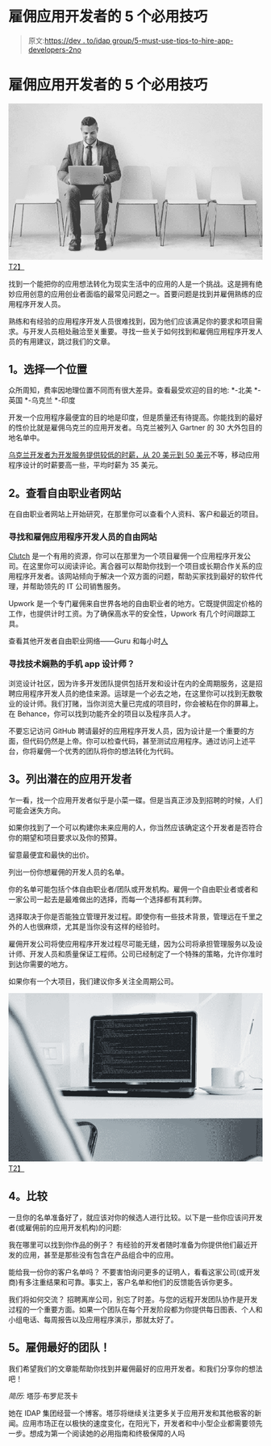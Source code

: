 # 雇佣应用开发者的 5 个必用技巧

> 原文:[https://dev . to/idap group/5-must-use-tips-to-hire-app-developers-2no](https://dev.to/idapgroup/5-must-use-tips-to-hire-app-developers-2no)

# 雇佣应用开发者的 5 个必用技巧

[![Alt text of image](img/b5cb3a45fa427e216fd05be88905a274.png)T2】](https://res.cloudinary.com/practicaldev/image/fetch/s--58Z3gXdg--/c_limit%2Cf_auto%2Cfl_progressive%2Cq_auto%2Cw_880/https://idapgroup.com/blog/blog/wp-content/uploads/2017/05/image4.png)

找到一个能把你的应用想法转化为现实生活中的应用的人是一个挑战。这是拥有绝妙应用创意的应用创业者面临的最常见问题之一。首要问题是找到并雇佣熟练的应用程序开发人员。

熟练和有经验的应用程序开发人员很难找到，因为他们应该满足你的要求和项目需求。与开发人员相处融洽至关重要。寻找一些关于如何找到和雇佣应用程序开发人员的有用建议，跳过我们的文章。

## 1。选择一个位置

众所周知，费率因地理位置不同而有很大差异。查看最受欢迎的目的地:
*-北美
*-英国
*-乌克兰
*-印度

开发一个应用程序最便宜的目的地是印度，但是质量还有待提高。你能找到的最好的性价比就是雇佣乌克兰的应用开发者。乌克兰被列入 Gartner 的 30 大外包目的地名单中。

[乌克兰开发者为开发服务提供较低的时薪，从 20 美元到 50 美元](https://idapgroup.com/blog/how-to-hire-app-developers/)不等，移动应用程序设计的时薪要高一些，平均时薪为 35 美元。

## 2。查看自由职业者网站

在自由职业者网站上开始研究，在那里你可以查看个人资料、客户和最近的项目。

### 寻找和雇佣应用程序开发人员的自由网站

[Clutch](https://clutch.co/) 是一个有用的资源，你可以在那里为一个项目雇佣一个应用程序开发公司。在这里你可以阅读评论。离合器可以帮助你找到一个项目或长期合作关系的应用程序开发者。该网站倾向于解决一个双方面的问题，帮助买家找到最好的软件代理，并帮助领先的 IT 公司销售服务。

Upwork 是一个专门雇佣来自世界各地的自由职业者的地方。它既提供固定价格的工作，也提供计时工资。为了确保高水平的安全性，Upwork 有几个时间跟踪工具。

查看其他开发者自由职业网络——Guru 和每小时[人](https://www.peopleperhour.com/)

### 寻找技术娴熟的手机 app 设计师？

浏览设计社区，因为许多开发团队提供包括开发和设计在内的全周期服务，这是招聘应用程序开发人员的绝佳来源。运球是一个必去之地，在这里你可以找到无数敬业的设计师。我们打赌，当你浏览大量已完成的项目时，你会被粘在你的屏幕上。在 Behance，你可以找到功能齐全的项目以及程序员人才。

不要忘记访问 GitHub 聘请最好的应用程序开发人员，因为设计是一个重要的方面，但代码仍然是上帝。你可以检查代码，甚至测试应用程序。通过访问上述平台，你将雇佣一个优秀的团队将你的想法转化为代码。

## 3。列出潜在的应用开发者

乍一看，找一个应用开发者似乎是小菜一碟。但是当真正涉及到招聘的时候，人们可能会迷失方向。

如果你找到了一个可以构建你未来应用的人，你当然应该确定这个开发者是否符合你的期望和项目要求以及你的预算。

留意最便宜和最快的出价。

列出一份你想雇佣的开发人员的名单。

你的名单可能包括个体自由职业者/团队或开发机构。雇佣一个自由职业者或者和一家公司一起去是最难做出的选择，而每一个选择都有其利弊。

选择取决于你是否能独立管理开发过程。即使你有一些技术背景，管理远在千里之外的人也很麻烦，尤其是当你没有这样的经验时。

雇佣开发公司将使应用程序开发过程尽可能无缝，因为公司将承担管理服务以及设计师、开发人员和质量保证工程师。公司已经制定了一个特殊的策略，允许你准时到达你需要的地方。

如果你有一个大项目，我们建议你多关注全周期公司。

[![Alt text of image](img/0c9139777066f27825488572162a79cc.png)T2】](https://res.cloudinary.com/practicaldev/image/fetch/s--84M6GJW6--/c_limit%2Cf_auto%2Cfl_progressive%2Cq_auto%2Cw_880/https://idapgroup.com/blog/blog/wp-content/uploads/2017/05/photo_2017-11-27_15-55-581.jpg)

## 4。比较

一旦你的名单准备好了，就应该对你的候选人进行比较。以下是一些你应该问开发者(或雇佣前的应用开发机构)的问题:

我在哪里可以找到你作品的例子？
有经验的开发者随时准备为你提供他们最近开发的应用，甚至是那些没有包含在产品组合中的应用。

能给我一份你的客户名单吗？
不要害怕询问更多的证明人，看看这家公司(或开发商)有多注重结果和可靠。事实上，客户名单和他们的反馈能告诉你更多。

我们将如何交流？
招聘离岸公司，别忘了时差。与您的远程开发团队协作是开发过程的一个重要方面。如果一个团队在每个开发阶段都为你提供每日图表、个人和小组电话、每周报告以及应用程序演示，那就太好了。

## 5。雇佣最好的团队！

我们希望我们的文章能帮助你找到并雇佣最好的应用开发者。和我们分享你的想法吧！

*简历:*
塔莎·布罗尼茨卡

她在 IDAP 集团经营一个博客。塔莎将继续关注更多关于应用开发和其他极客的新闻。应用市场正在以极快的速度变化，在阳光下，开发者和中小型企业都需要领先一步。想成为第一个阅读她的必用指南和终极保障的人吗